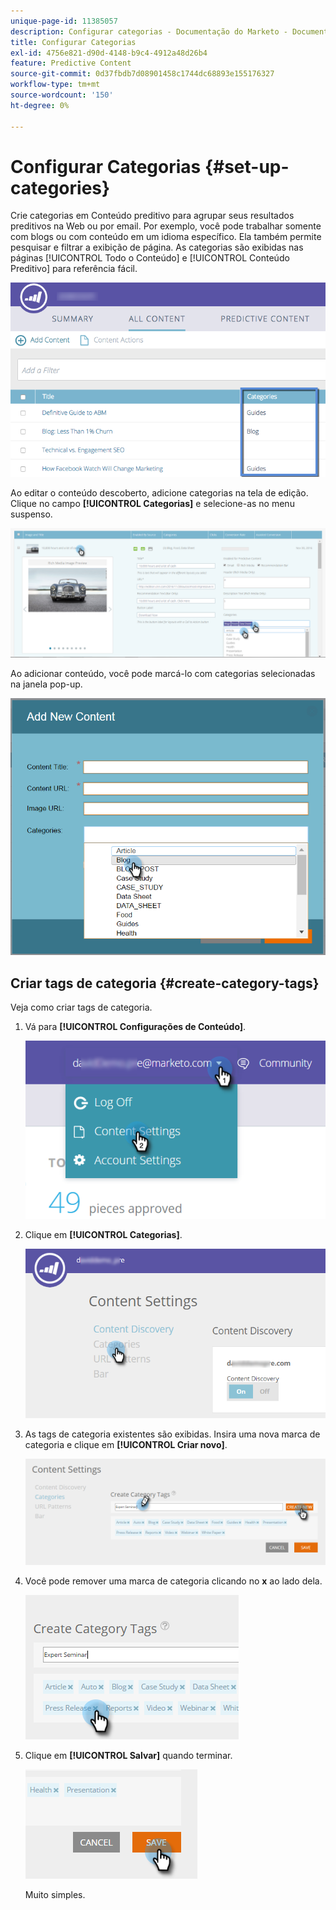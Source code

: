 ```yaml
---
unique-page-id: 11385057
description: Configurar categorias - Documentação do Marketo - Documentação do produto
title: Configurar Categorias
exl-id: 4756e821-d90d-4148-b9c4-4912a48d26b4
feature: Predictive Content
source-git-commit: 0d37fbdb7d08901458c1744dc68893e155176327
workflow-type: tm+mt
source-wordcount: '150'
ht-degree: 0%

---
```


# Configurar Categorias {#set-up-categories}

Crie categorias em Conteúdo preditivo para agrupar seus resultados preditivos na Web ou por email. Por exemplo, você pode trabalhar somente com blogs ou com conteúdo em um idioma específico. Ela também permite pesquisar e filtrar a exibição de página.  As categorias são exibidas nas páginas [!UICONTROL Todo o Conteúdo] e [!UICONTROL Conteúdo Preditivo] para referência fácil.

![](assets/image2017-10-3-9-3a3-3a44.png)

Ao editar o conteúdo descoberto, adicione categorias na tela de edição. Clique no campo **[!UICONTROL Categorias]** e selecione-as no menu suspenso.

![](assets/two.png)

Ao adicionar conteúdo, você pode marcá-lo com categorias selecionadas na janela pop-up.

![](assets/add-new-content-dropdown-hand.png)

## Criar tags de categoria {#create-category-tags}

Veja como criar tags de categoria.

1. Vá para **[!UICONTROL Configurações de Conteúdo]**.

   ![](assets/settings-dropdown-hand-1.png)

1. Clique em **[!UICONTROL Categorias]**.

   ![](assets/content-discovery-categories-hand.png)

1. As tags de categoria existentes são exibidas. Insira uma nova marca de categoria e clique em **[!UICONTROL Criar novo]**.

   ![](assets/content-settings-create-cat-tags-hand.png)

1. Você pode remover uma marca de categoria clicando no **x** ao lado dela.

   ![](assets/remove-category-tag-updated.png)

1. Clique em **[!UICONTROL Salvar]** quando terminar.

   ![](assets/save-new.png)

   Muito simples.
